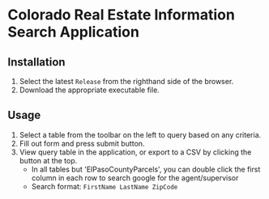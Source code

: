# Colorado Real Estate Information Search Application

## Installation

1. Select the latest `Release` from the righthand side of the browser.
2. Download the appropriate executable file.

## Usage

1. Select a table from the toolbar on the left to query based on any criteria.
2. Fill out form and press submit button.
3. View query table in the application, or export to a CSV by clicking the button at the top.
    - In all tables but 'ElPasoCountyParcels', you can double click the first column in each row to search google for the agent/supervisor
    - Search format: `FirstName LastName ZipCode`
